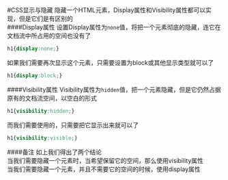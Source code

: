 #CSS显示与隐藏
隐藏一个HTML元素，Display属性和Visibility属性都可以实现，但是它们是有区别的            
####Display属性
设置Display属性为`none`值，将把一个元素彻底的隐藏，连它在文档流中所占用的空间也没有了       
```css
h1{display:none;}
```
如果我们需要再次显示这个元素，只需要设置为block或其他显示类型就可以了
```css
h1{display:block;}
```
####Visibility属性
Visibility属性为`hidden`值，把一个元素隐藏，但是它仍然占据原有的文档流空间，以空白的形式      
```css
h1{visibility:hidden;}
```
而我们需要使用的，只需要把它显示出来就可以了
```css
h1{visibility:visible;}
```
####备注
如上我们得出了两个结论             
当我们需要隐藏一个元素时，当希望保留它的空间，那么使用visibility属性               
当我们需要隐藏一个元素，并且不需要它的空间的时候，使用display属性             
